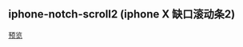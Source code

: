 ## iphone-notch-scroll2 (iphone X 缺口滚动条2)

[预览](https://f2ex.github.io/Frontend-Library/packages/iphone-notch-scroll-2/)